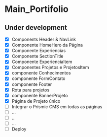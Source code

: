 # Main_Portifolio

## Under development

- [x] Components Header & NavLink
- [x] Componente HomeHero da Página
- [x] Componente Experiencias
- [x] Componente SectionTitle
- [x] Componente ExperienciaItem
- [x] Componentes Projetos e ProjetosItem
- [x] componente Conhecimentos
- [x] componente FormContato
- [x] componente Footer
- [x] Rota para projetos
- [x] componente BannerProjeto
- [x] Página de Projeto único
- [ ] Integrar o Prismic CMS em todas as páginas
- [ ] ...
- [ ] ..
- [ ] ...
- [ ] Deploy
